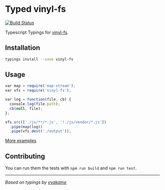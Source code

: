 # Typed vinyl-fs
[![Build Status](https://travis-ci.org/types/npm-vinyl-fs.svg?branch=master)](https://travis-ci.org/types/npm-vinyl-fs)

Typescript Typings for [vinyl-fs](https://www.npmjs.com/package/vinyl-fs).

## Installation
```sh
typings install --save vinyl-fs
```

## Usage

```ts
var map = require('map-stream');
var vfs = require('vinyl-fs');

var log = function(file, cb) {
  console.log(file.path);
  cb(null, file);
};

vfs.src(['./js/**/*.js', '!./js/vendor/*.js'])
  .pipe(map(log))
  .pipe(vfs.dest('./output'));
```

[More examples](./test)


## Contributing
You can run them the tests with `npm run build` and `npm run test`.

--------------------------------

_Based on typings by [vvakame](https://github.com/vvakame/)_
